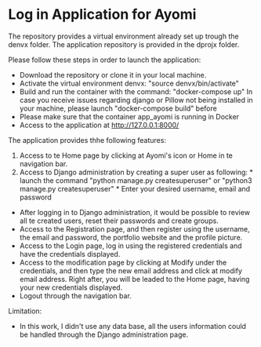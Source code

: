 # Log in Application for Ayomi

The repository provides a virtual environment already set up trough the denvx folder.
The application repository is provided in the dprojx folder.

Please follow these steps in order to launch the application:
- Download the repository or clone it in your local machine.
- Activate the virtual environment denvx: "source denvx/bin/activate"
- Build and run the container with the command: "docker-compose up"
    In case you receive issues regarding django or Pillow not being installed in your machine, please launch "docker-compose build" before
- Please make sure that the container app_ayomi is running in Docker
- Access to the application at http://127.0.0.1:8000/


The application provides thhe following features:
1. Access to te Home page by clicking at Ayomi's icon or Home in te navigation bar.
2. Access to Django administration by creating a super user as following:
       * launch the command "python manage.py createsuperuser" or "python3 manage.py createsuperuser"
       * Enter your desired username, email and password
- After logging in to Django administration, it would be possible to review all te created users, reset their passwords and create groups.
- Access to the Registration page, and then register using the username, the email and password, the portfolio website and the profile picture.
- Access to the Login page, log in using the registered credentials and have the credentials displayed.
- Access to the modification page by clicking at Modify under the credentials, and then type the new email address and click at modify email address. Right after, you will be leaded to the Home page, having your new credentials displayed.
- Logout through the navigation bar.


Limitation:
- In this work, I didn't use any data base, all the users information could be handled through the Django administration page.

